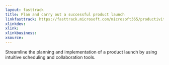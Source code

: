 ```yaml
---
layout: fasttrack
title: Plan and carry out a successful product launch
linkfasttrack: https://fasttrack.microsoft.com/microsoft365/productivitylibrary/Plan-and-carry-out-a-successful-product-launch 
xlinkdev: 
xlink: 
xlinkbusiness: 
xsource: 
---
```

Streamline the planning and implementation of a product launch by using intuitive scheduling and collaboration tools.